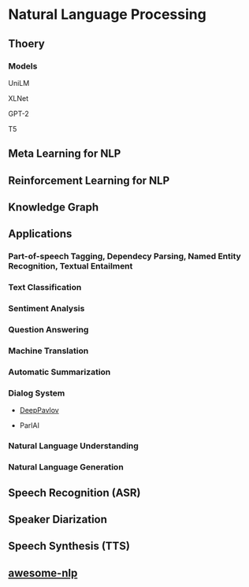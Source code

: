 # Natural Language Processing

## Thoery

### Models

UniLM

XLNet

GPT-2

T5

## Meta Learning for NLP

## Reinforcement Learning for NLP 

## Knowledge Graph

## Applications

### Part-of-speech Tagging, Dependecy Parsing, Named Entity Recognition, Textual Entailment

### Text Classification

### Sentiment Analysis

### Question Answering

### Machine Translation

### Automatic Summarization

### Dialog System

* [DeepPavlov](http://deeppavlov.ai/)

* ParlAI

### Natural Language Understanding

### Natural Language Generation 

## Speech Recognition (ASR)

## Speaker Diarization

## Speech Synthesis (TTS)

## [awesome-nlp](https://github.com/keon/awesome-nlp#research-summaries-and-trends)
